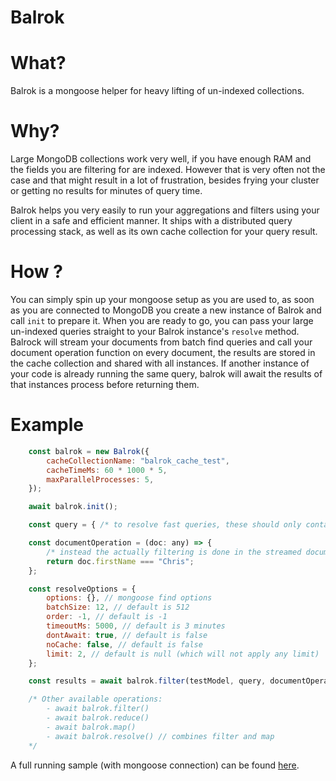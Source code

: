 # Balrok

# What?

Balrok is a mongoose helper for heavy lifting of un-indexed collections.

# Why?

Large MongoDB collections work very well, if you have enough RAM and
the fields you are filtering for are indexed. However that is very often not the case
and that might result in a lot of frustration, besides frying your cluster or getting
no results for minutes of query time.

Balrok helps you very easily to run your aggregations and filters using your client
in a safe and efficient manner. It ships with a distributed query processing stack,
as well as its own cache collection for your query result.

# How ?

You can simply spin up your mongoose setup as you are used to, as soon as you are connected to
MongoDB you create a new instance of Balrok and call `init` to prepare it. When you are ready to
go, you can pass your large un-indexed queries straight to your Balrok instance's `resolve` method.
Balrock will stream your documents from batch find queries and call your document operation function
on every document, the results are stored in the cache collection and shared with all instances. If another
instance of your code is already running the same query, balrok will await the results of that instances
process before returning them.

# Example

```javascript
    const balrok = new Balrok({
        cacheCollectionName: "balrok_cache_test",
        cacheTimeMs: 60 * 1000 * 5,
        maxParallelProcesses: 5,
    });

    await balrok.init();

    const query = { /* to resolve fast queries, these should only contain indexed fields */ };

    const documentOperation = (doc: any) => {
        /* instead the actually filtering is done in the streamed document operation */
        return doc.firstName === "Chris";
    };

    const resolveOptions = {
        options: {}, // mongoose find options
        batchSize: 12, // default is 512
        order: -1, // default is -1
        timeoutMs: 5000, // default is 3 minutes
        dontAwait: true, // default is false
        noCache: false, // default is false
        limit: 2, // default is null (which will not apply any limit)
    };

    const results = await balrok.filter(testModel, query, documentOperation, resolveOptions));

    /* Other available operations:
        - await balrok.filter()
        - await balrok.reduce()
        - await balrok.map()
        - await balrok.resolve() // combines filter and map
    */
```

A full running sample (with mongoose connection) can be found [here](test/example.ts).